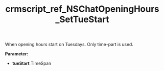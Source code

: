 ﻿---
title: crmscript_ref_NSChatOpeningHours_SetTueStart
description: NSChatOpeningHours.SetTueStart(TimeSpan tueStart)
intellisense: NSChatOpeningHours.SetTueStart
keywords: NSChatOpeningHours, GetTueStart
so.topic: reference
---

When opening hours start on Tuesdays. Only time-part is used.

**Parameter:** 
 - **tueStart** TimeSpan


